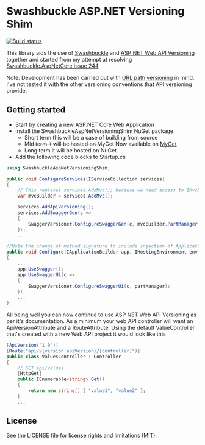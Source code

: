 # Swashbuckle ASP.NET Versioning Shim
[![Build status](https://ci.appveyor.com/api/projects/status/wjwi5jpn7oov6i96?svg=true)](https://ci.appveyor.com/project/rh072005/swashbuckleaspnetversioningshim)

This library aids the use of [Swashbuckle](https://github.com/domaindrivendev/Swashbuckle.AspNetCore) and [ASP NET Web API Versioning](https://github.com/Microsoft/aspnet-api-versioning) together and started from my attempt at resolving [Swashbuckle.AspNetCore issue 244](https://github.com/domaindrivendev/Swashbuckle.AspNetCore/issues/244)

Note: Development has been carried out with [URL path versioning](https://github.com/Microsoft/aspnet-api-versioning/wiki/Versioning-via-the-URL-Path) in mind. I've not tested it with the other versioning conventions that API versioning provide.

## Getting started

- Start by creating a new ASP.NET Core Web Application
- Install the SwashbuckleAspNetVersioningShim NuGet package
  - Short term this will be a case of building from source 
  - ~~Mid term it will be hosted on MyGet~~ Now available on [MyGet](https://www.myget.org/feed/rh072005/package/nuget/SwashbuckleAspNetVersioningShim)
  - Long term it will be hosted on NuGet
- Add the following code blocks to Startup.cs

```csharp
using SwashbuckleAspNetVersioningShim;
```
```csharp
public void ConfigureServices(IServiceCollection services)
{
    // This replaces services.AddMvc(); because we need access to IMvcBuilder's ApplicationPartManager below
    var mvcBuilder = services.AddMvc();

    services.AddApiVersioning();
    services.AddSwaggerGen(c =>
    {
        SwaggerVersioner.ConfigureSwaggerGen(c, mvcBuilder.PartManager);
    });
    ...
```

```csharp
//Note the change of method signature to include injection of ApplicationPartManager
public void Configure(IApplicationBuilder app, IHostingEnvironment env, ILoggerFactory loggerFactory, ApplicationPartManager partManager)
{
    ...
    app.UseSwagger();
    app.UseSwaggerUi(c =>
    {
        SwaggerVersioner.ConfigureSwaggerUi(c, partManager);
    });
    ...
}
```   

All being well you can now continue to use ASP NET Web API Versioning as per it's documentation.
As a minimum your web API controller will want an ApiVersionAttribute and a RouteAttribute.
Using the default ValueController that's created with a new Web API project it would look like this

```csharp
[ApiVersion("1.0")]
[Route("api/v{version:apiVersion}/[controller]")]
public class ValuesController : Controller
{
    // GET api/values
    [HttpGet]
    public IEnumerable<string> Get()
    {
        return new string[] { "value1", "value2" };
    }
    ...
```

## License
See the [LICENSE](LICENSE) file for license rights and limitations (MIT).
